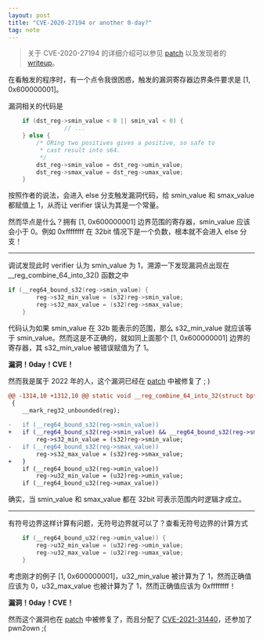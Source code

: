 ```yaml
---
layout: post
title: "CVE-2020-27194 or another 0-day?"
tag: note
---
```


> 关于 CVE-2020-27194 的详细介绍可以参见 [patch](https://git.kernel.org/pub/scm/linux/kernel/git/torvalds/linux.git/commit/?id=5b9fbeb75b6a98955f628e205ac26689bcb1383e) 以及发现者的 [writeup](https://scannell.io/posts/ebpf-fuzzing/)。
> 

在看触发的程序时，有一个点令我很困惑，触发的漏洞寄存器边界条件要求是 [1, 0x600000001]。

漏洞相关的代码是

```cpp
	if (dst_reg->smin_value < 0 || smin_val < 0) {
				// ...
    } else {
        /* ORing two positives gives a positive, so safe to
         * cast result into s64.
         */
        dst_reg->smin_value = dst_reg->umin_value;
        dst_reg->smax_value = dst_reg->umax_value;
    }
```

按照作者的说法，会进入 else 分支触发漏洞代码，给 smin_value 和 smax_value 都赋值上 1，从而让 verifier 误认为其是一个常量。

然而华点是什么？拥有 [1, 0x600000001] 边界范围的寄存器，smin_value 应该会小于 0。例如 0xffffffff 在 32bit 情况下是一个负数，根本就不会进入 else 分支！

---

调试发现此时 verifier 认为 smin_value 为 1，溯源一下发现漏洞点出现在 __reg_combine_64_into_32() 函数之中

```cpp
if (__reg64_bound_s32(reg->smin_value) {
		reg->s32_min_value = (s32)reg->smin_value;
		reg->s32_max_value = (s32)reg->smax_value;
	}
```

代码认为如果 smin_value 在 32b 能表示的范围，那么 s32_min_value 就应该等于 smin_value。然而这是不正确的，就如同上面那个 [1, 0x600000001] 边界的寄存器，其 s32_min_value 被错误赋值为了 1。

**漏洞！0day！CVE！**

然而我是属于 2022 年的人，这个漏洞已经在 [patch](https://git.kernel.org/pub/scm/linux/kernel/git/torvalds/linux.git/commit/?id=b02709587ea3d699a608568ee8157d8db4fd8cae) 中被修复了 ; )

```diff
@@ -1314,10 +1312,10 @@ static void __reg_combine_64_into_32(struct bpf_reg_state *reg)
 {
 	__mark_reg32_unbounded(reg);
 
-	if (__reg64_bound_s32(reg->smin_value))
+	if (__reg64_bound_s32(reg->smin_value) && __reg64_bound_s32(reg->smax_value)) {
 		reg->s32_min_value = (s32)reg->smin_value;
-	if (__reg64_bound_s32(reg->smax_value))
 		reg->s32_max_value = (s32)reg->smax_value;
+	}
 	if (__reg64_bound_u32(reg->umin_value))
 		reg->u32_min_value = (u32)reg->umin_value;
 	if (__reg64_bound_u32(reg->umax_value))
```

确实，当 smin_value 和 smax_value 都在 32bit 可表示范围内时逻辑才成立。

---

有符号边界这样计算有问题，无符号边界就可以了？查看无符号边界的计算方式

```cpp
	if (__reg64_bound_u32(reg->umin_value)) {
		reg->u32_min_value = (u32)reg->umin_value;
		reg->u32_max_value = (u32)reg->umax_value;
	}
```

考虑刚才的例子 [1, 0x600000001]，u32_min_value 被计算为了 1，然而正确值应该为 0，u32_max_value 也被计算为了 1，然而正确值应该为 0xffffffff！

**漏洞！0day！CVE！**

然而这个漏洞也在 [patch](https://git.kernel.org/pub/scm/linux/kernel/git/torvalds/linux.git/commit/?id=10bf4e83167cc68595b85fd73bb91e8f2c086e36) 中被修复了，而且分配了 [CVE-2021-31440](https://cve.mitre.org/cgi-bin/cvename.cgi?name=CVE-2021-31440)，还参加了 pwn2own ;(